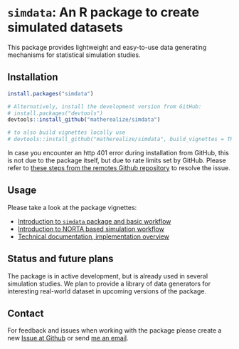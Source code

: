 # `simdata`: An R package to create simulated datasets

This package provides lightweight and easy-to-use data generating mechanisms
for statistical simulation studies.

## Installation

``` r
install.packages("simdata")

# Alternatively, install the development version from GitHub:
# install.packages("devtools")
devtools::install_github("matherealize/simdata")

# to also build vignettes locally use
# devtools::install_github("matherealize/simdata", build_vignettes = TRUE)
```

In case you encounter an http 401 error during installation from GitHub, this is
not due to the package itself, but due to rate limits set by GitHub. Please 
refer to [these steps from the remotes Github repository](https://github.com/r-lib/remotes/issues/330#issuecomment-578474009) 
to resolve the issue.

## Usage

Please take a look at the package vignettes:

- [Introduction to `simdata` package and basic workflow](https://matherealize.github.io/simdata/articles/Demo.html)
- [Introduction to NORTA based simulation workflow](https://matherealize.github.io/simdata/articles/NORTA_demo.html)
- [Technical documentation, implementation overview](https://matherealize.github.io/simdata/articles/Technical_documentation.html)

## Status and future plans

The package is in active development, but is already used in several simulation 
studies. We plan to provide a library of data generators for interesting 
real-world dataset in upcoming versions of the package.

## Contact

For feedback and issues when working with the package please create a new
[Issue at Github](https://github.com/matherealize/simdata/issues) or 
send [me an email](mailto:michael.kammer@meduniwien.ac.at).
